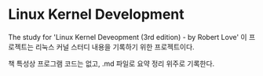 # Linux Kernel Development

The study for 'Linux Kernel Deveopment (3rd edition) - by Robert Love'
이 프로젝트는 리눅스 커널 스터디 내용을 기록하기 위한 프로젝트이다.

책 특성상 프로그램 코드는 없고, .md 파일로 요약 정리 위주로 기록한다.
